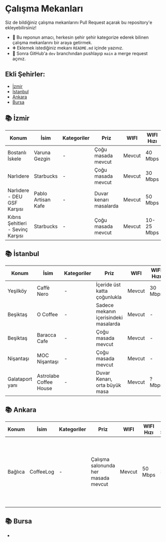 # Çalışma Mekanları

Siz de bildiğiniz çalışma mekanlarını Pull Request açarak bu repository'e ekleyebilirsiniz!

* 🎯 Bu reponun amacı, herkesin şehir şehir kategorize ederek bilinen çalışma mekanlarını bir araya getirmek.
* ➕ Eklemek istediğiniz mekanı `README.md` içinde yazınız.
* 🔄 Sonra GitHub'a `dev` branchından pushlayıp `main` a merge request açınız.

## Ekli Şehirler:

- [İzmir](#izmir)
- [İstanbul](#istanbul)
- [Ankara](#ankara)
- [Bursa](#bursa)


## 📚 İzmir 

| Konum                             | İsim                | Kategoriler | Priz                   |   WIFI   |  WIFI Hızı  | Gürültü Seviyesi | Çalışma Saatleri | Instagram Adresi     |
|-----------------------------------|---------------------|-------------|------------------------|----------|-------------|------------------|------------------|----------------------|
| Bostanlı İskele                   | Varuna Gezgin       | -           | Çoğu masada mevcut     |  Mevcut  |   40 Mbps   |       5/10       |   09:00 - 01:00  | @varunagezgin        |
| Narlıdere                         | Starbucks           | -           | Çoğu masada mevcut     |  Mevcut  |   30 Mbps   |       2/10       |   09:00 - 14:00  | @starbucks_tr        |
| Narlıdere - DEU GSF Karşısı       | Pablo Artisan Kafe  | -           | Duvar kenarı masalarda |  Mevcut  |   50 Mbps   |       2/10       |   09:00 - 21:00  | @pabloartisancoffee  |
| Kıbrıs Şehitleri - Sevinç Karşısı | Starbucks           | -           | Çoğu masada mevcut     |  Mevcut  |  10-25 Mbps |       7/10       |   08:00 - 22:00  | @starbucks_tr        |


## 📚 İstanbul 

| Konum                       | İsim                        | Kategoriler | Priz                                  |   WIFI   | WIFI Hızı | Gürültü Seviyesi | Çalışma Saatleri | Instagram Adresi     |
|-----------------------------|-----------------------------|-------------|---------------------------------------|----------|-----------|------------------|------------------|----------------------|
| Yeşilköy                    | Caffè Nero                  | -           | İçeride üst katta çoğunlukla          |  Mevcut  |  30 Mbps  |       4/10       |   09:00 - 00:00  | @caffeneroturkiye    |
| Beşiktaş                    | O Coffee                    | -           | Sadece mekanın içerisindeki masalarda |  Mevcut  |  -        |       6/10       |   10:00 - 01:00  | @ocoffeecompany      |
| Beşiktaş                    | Baracca Cafe                | -           | Çoğu masada mevcut                    |  Mevcut  |  -        |       3/10       |   08:30 - 00:30  | -                    |
| Nişantaşı                   | MOC Nişantaşı               | -           | Çoğu masada mevcut                    |  Mevcut  |  -        |       6/10       |   07:30 - 23:30  | @moc_coffeeofficial  |
| Galataport yanı             | Astrolabe Coffee House      | -           | Duvar Kenarı, orta büyük masa         |  Mevcut  |  ? Mbps   |       3/10       |   08:00 - 23:00  | @astrolabeturkey     |


## 📚 Ankara 

| Konum   | İsim      | Kategoriler | Priz                                |   WIFI   | WIFI Hızı | Gürültü Seviyesi | Çalışma Saatleri | Instagram Adresi | Notlar |
|---------|-----------|-------------|-------------------------------------|----------|-----------|------------------|------------------|------------------|-------|
| Bağlıca | CoffeeLog | -           | Çalışma salonunda her masada mevcut |  Mevcut  | 50 Mbps   |      3/10        | 09:00 - 23:00    | @coffeelogtr     |   Çalışma için bulunan bir katı var, buradaki bilgiler bu çalışma katına özeldir     |


## 📚 Bursa 

-
